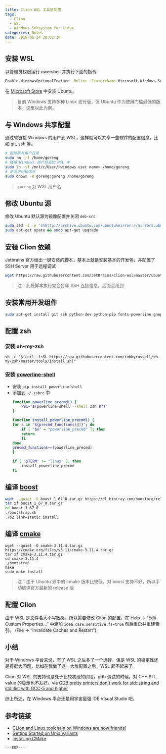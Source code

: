```yaml
---
title: Clion WSL 工具链配置
tags:
  - Clion
  - WSL
  - Windows Subsystem for Linux
categories: Notes
date: 2018-06-24 20:02:38
---
```



## 安装 WSL

以管理员权限运行 owershell 并执行下面的指令
```bash
Enable-WindowsOptionalFeature -Online -FeatureName Microsoft-Windows-Subsystem-Linux
```

在 [Microsoft Store](https://www.microsoft.com/zh-cn/p/ubuntu/9nblggh4msv6?rtc=1) 中安装 Ubuntu。

> 目前 Windows 支持多种 Linux 发行版，但 Ubuntu 作为使用门槛最低的版本，这里以此为例。

## 与 Windows 共享配置

通过软链接 Windows 的用户到 WSL，这样就可以共享一些软件的配置信息，比如 git, ssh 等。

```bash
# 删除原有用户目录
sudo rm -rf /home/goreng
# 链接 Windows 用户目录到 WSL 中
sudo ln -sf /mnt/c/User/<windows user name> /home/goreng
# 更改访问租信息
sudo chown -R goreng:goreng /home/goreng
```
<!-- more -->

> `goreng` 为 WSL 用户名

## 修改 Ubuntu 源

修改 Ubuntu 默认源为镜像配置并关闭 `deb-src`
```bash
sudo sed -i -e 's%http://archive.ubuntu.com/ubuntu%mirror://mirrors.ubuntu.com/mirrors.txt%' -e 's/^deb-src/#deb-src/' /etc/apt/sources.list
sudo apt-get upate && sudo apt-get upgrade
```

## 安装 Clion 依赖

Jetbrains 官方给出一键安装的脚本，基本上就是安装基本的开发包，并配置了 SSH Server 用于远程调试

```bash
wget https://raw.githubusercontent.com/JetBrains/clion-wsl/master/ubuntu_setup_env.sh && bash ubuntu_setup_env.sh
```
> 注：此处脚本执行完会打印 SSH 连接信息，后面会用到

## 安装常用开发组件

```bash
sudo apt-get install git zsh python-dev python-pip fonts-powerline gnupg2 qtbase5-dev
```

## 配置 zsh

### 安装 oh-my-zsh
```
sh -c "$(curl -fsSL https://raw.githubusercontent.com/robbyrussell/oh-my-zsh/master/tools/install.sh)"
```

### 安装 [powerline-shell](https://github.com/b-ryan/powerline-shell)

- 安装 `pip install powerline-shell`
- 添加到 `~/.zshrc` 中
    ```bash
    function powerline_precmd() {
        PS1="$(powerline-shell --shell zsh $?)"
    }

    function install_powerline_precmd() {
    for s in "${precmd_functions[@]}"; do
        if [ "$s" = "powerline_precmd" ]; then
        return
        fi
    done
    precmd_functions+=(powerline_precmd)
    }

    if [ "$TERM" != "linux" ]; then
        install_powerline_precmd
    fi
    ```
## 编译 [boost](https://www.boost.org/)

```bash
wget --quiet -O boost_1_67_0.tar.gz https://dl.bintray.com/boostorg/release/1.67.0/source/boost_1_67_0.tar.gz
tar xf boost_1_67_0.tar.gz
cd boost_1_67_0
./bootstrap.sh
./b2 link=static install
```

## 编译 [cmake](https://cmake.org/)

```
wget --quiet -O cmake-3.11.4.tar.gz  https://cmake.org/files/v3.11/cmake-3.11.4.tar.gz
tar xf cmake-3.11.4.tar.gz
cd cmake-3.11.4
./bootstrap
make
sudo make install
```
> 注：由于 Ubuntu 源中的 cmake 版本比较低，对 boost 支持不好，所以手动编译官方最新的 release 版

## 配置 Clion

由于 WSL 是文件名大小写敏感，所以需要修改 Clion 的配置。在 Help -> “Edit Custom Properties…” 中添加  `idea.case.sensitive.fs=true` 然后重启并重建索引。 (File -> “Invalidate Caches and Restart”)

## 小结

对于 Windows 平台来说，有了 WSL 之后多了一个选择，但是 WSL 的稳定性还是有挺大问题，比如在我做了这一大堆配置之后，WSL 起不起来了。

Clion 对 WSL 的支持也是处于比较初级的阶段，gdb 调试的时候，对 C++ STL value 的显示也不友好。via [GDB pretty printers don't work for std::string and std::list with GCC-5 and higher
](https://youtrack.jetbrains.com/issue/CPP-6828)

综上所述，在 Windows 平台还是用宇宙最强 IDE Visual Studio 吧。

## 参考链接
- [CLion and Linux toolchain on Windows are now friends!](https://blog.jetbrains.com/clion/2018/01/clion-and-linux-toolchain-on-windows-are-now-friends/)
- [Getting Started on Unix Variants](https://www.boost.org/doc/libs/1_67_0/more/getting_started/unix-variants.html)
- [Installing CMake](https://cmake.org/install/)

`---EOF---`